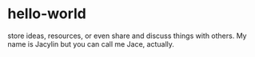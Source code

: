 # hello-world
store ideas, resources, or even share and discuss things with others.
My name is Jacylin but you can call me Jace, actually.
